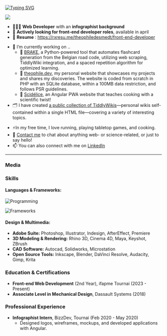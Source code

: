 <!-- INTRO -->
<a href="https://git.io/typing-svg"><img src="https://readme-typing-svg.demolab.com?font=Lora&weight=500&size=40&duration=2000&pause=1500&center=true&vCenter=true&width=900&height=100&lines=Hi+%F0%9F%91%8B%2C+I'm+Th%C3%A9ophile;+%F0%9F%87%A7%F0%9F%87%AA+Front-end+developer" alt="Typing SVG" /></a>

[![](https://visitcount.itsvg.in/api?id=DesignThinkerer&label=Profile%20Views&color=12&icon=5&pretty=true)](https://visitcount.itsvg.in)

- 👨🏻‍💻 **Web Developer** with an **infographist background**
- 💼 **Actively looking for front-end developer roles**, available in april
- 📃 **Resume** : https://rxresu.me/theophiledesmedt/front-end-developer
<!--
- 🌐 Check out my [Portfolio](https://theophile.dev/portfolio)
-->
- 🔭 I’m currently working on ..
  - 🌱 [BRAKE](https://github.com/DesignThinkerer/BRAKE), a Python-powered tool that automates flashcard generation from the Belgian road code, utilizing web scraping, TiddlyWiki integration, and a spaced repetition algorithm for optimized learning.
  - 🌱 [theophile.dev](https://github.com/thinkerers/theophile.dev), my personal website that showcases my projects and shares my discoveries. The website is coded from scratch in PHP with an SQLite database, within a 100MB data restriction, and follows PSR guidelines.
  - 🌱 [Scidélice](https://github.com/DesignThinkerer/scidelice.com), an Angular PWA website that teaches cooking with a scientific twist!
  <!--
  - 🌱 An e-shop for an artist, coded with Symfony
  -->
- 🗂 I have created [a public collection of TiddlyWikis](https://designthinkerer.github.io/tw/)—personal wikis self-contained within a single HTML file—covering a variety of interesting topics.
<!--
- 👯 I’m looking to collaborate on front-end projects, especially those that challenge me to combine my graphic design and coding skills.
- 🤔 I’m looking for help with WASM sqlite for my project Scidélice.
-->
- ⚡In my free time, I love running, playing tabletop games, and cooking.
- 💬 [Contact me](mailto:hello@theophile.dev) to chat about anything web- or science-related, or just to say hello!
- 📫 You can also connect with me on [LinkedIn](https://www.linkedin.com/in/theophile-desmedt)

---

### Media

### Skills

#### Languages & Frameworks:
![Programming](https://skillicons.dev/icons?i=js,html,css,ts,php,sql)
<!--![Frameworks](https://skillicons.dev/icons?i=angular,react,laravel,symfony)-->
![Frameworks](https://skillicons.dev/icons?i=angular,symfony)

#### Design & Multimedia:
- **Adobe Suite:** Photoshop, Illustrator, Indesign, AfterEffect, Premiere
- **3D Modeling & Rendering:** Rhino 3D, Cinema 4D, Maya, Keyshot, ZBrush
- **CAD Software:** Autocad, Solidworks, Microstation
- **Open Source Tools:** Inkscape, Blender, DaVinci Resolve, Audacity, Gimp, Krita

### Education & Certifications
- **Front-end Web Development** (2nd Year), ifapme Tournai (2023 - Present)
- **Associate Level in Mechanical Design**, Dassault Systems (2018)

### Professional Experience
- **Infographist Intern**, BizzDev, Tournai (Feb 2020 - May 2020)
  - Designed logos, wireframes, mockups, and developed applications with Angular.

<!--

![Théophile's GitHub stats](https://github-readme-stats.vercel.app/api?username=DesignThinkerer&show_icons=true&theme=radical)

[![Top Langs](https://github-readme-stats.vercel.app/api/top-langs/?username=DesignThinkerer&layout=compact&theme=radical)](https://github.com/anuraghazra/github-readme-stats)
